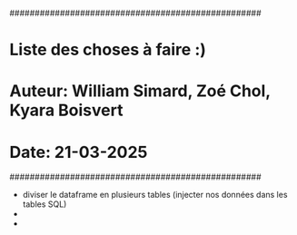 ##################################################
# Liste des choses à faire :)                           
#
# Auteur: William Simard, Zoé Chol, Kyara Boisvert 
# Date: 21-03-2025
##################################################


- diviser le dataframe en plusieurs tables (injecter nos données dans les tables SQL)
- 
- 